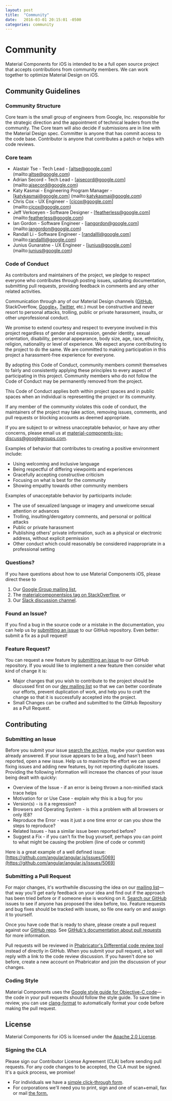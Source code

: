 ```yaml
---
layout: post
title:  "Community"
date:   2016-03-01 20:15:01 -0500
categories: community
---
```


# Community

Material Components for iOS is intended to be a full open source project that accepts contributions from community members. We can work together to optimize Material Design on iOS.

## Community Guidelines
### Community Structure
Core team is the small group of engineers from Google, Inc. responsible for the strategic direction and the appointment of technical leaders from the community. The Core team will also decide if submissions are in line with the Material Design spec.
Committer is anyone that has commit access to the code base.
Contributor is anyone that contributes a patch or helps with code reviews.

### Core team
- Alastair Tse - Tech Lead - [altse@google.com] (mailto:altse@google.com) 
- Adrian Secord - Tech Lead - [ajsecord@google.com] (mailto:ajsecord@google.com)
- Katy Kasmai - Engineering Program Manager - [katykasmai@google.com] (mailto:katykasmai@google.com)
- Chris Cox - UX Engineer - [cjcox@google.com] (mailto:cjcox@google.com) 
- Jeff Verkoeyen - Software Designer - [featherless@google.com] (mailto:featherless@google.com)
- Ian Gordon - Software Engineer - [iangordon@google.com] (mailto:iangordon@google.com)
- Randall Li - Software Engineer - [randallli@google.com] (mailto:randallli@google.com)
- Junius Gunaratne - UX Engineer - [junius@google.com] (mailto:junius@google.com)

### Code of Conduct
As contributors and maintainers of the project, we pledge to respect everyone who contributes through posting issues, updating documentation, submitting pull requests, providing feedback in comments and any other related activities.

Communication through any of our Material Design channels ([GitHub](http://github.com/google/material-components-ios), StackOverflow, [Google+](http://plus.google.com/+googledesign), [Twitter](https://twitter.com/googledesign), etc.) must be constructive and never resort to personal attacks, trolling, public or private harassment, insults, or other unprofessional conduct.

We promise to extend courtesy and respect to everyone involved in this project regardless of gender and expression, gender identity, sexual orientation, disability, personal appearance, body size, age, race, ethnicity, religion, nationality or level of experience. We expect anyone contributing to the project to do the same. We are committed to making participation in this project a harassment-free experience for everyone.

By adopting this Code of Conduct, community members commit themselves to fairly and consistently applying these principles to every aspect of participating in this project. Community members who do not follow the Code of Conduct may be permanently removed from the project.

This Code of Conduct applies both within project spaces and in public spaces when an individual is representing the project or its community.

If any member of the community violates this code of conduct, the maintainers of the project may take action, removing issues, comments, and pull requests or blocking accounts as deemed appropriate.

If you are subject to or witness unacceptable behavior, or have any other concerns, please email us at material-components-ios-discuss@googlegroups.com.

Examples of behavior that contributes to creating a positive environment include:
- Using welcoming and inclusive language
- Being respectful of differing viewpoints and experiences
- Gracefully accepting constructive criticism
- Focusing on what is best for the community
- Showing empathy towards other community members

Examples of unacceptable behavior by participants include:
- The use of sexualized language or imagery and unwelcome sexual attention or advances
- Trolling, insulting/derogatory comments, and personal or political attacks
- Public or private harassment
- Publishing others' private information, such as a physical or electronic address, without explicit permission
- Other conduct which could reasonably be considered inappropriate in a professional setting

### Questions?
If you have questions about how to use Material Components iOS, please direct these to

1. Our [Google Group mailing list](https://groups.google.com/forum/#!forum/material-components-ios-discuss),
2. The [materialcomponentsios tag on StackOverflow](http://stackoverflow.com/questions/tagged/materialcomponentsios), or
3. Our [Slack discussion channel](http://googleoss.slack.com).

### Found an Issue?
If you find a bug in the source code or a mistake in the documentation, you can help us by [submitting an issue](https://github.com/google/material-components-ios/issues) to our GitHub repository. Even better: submit a fix as a pull request!

### Feature Request?
You can request a new feature by [submitting an issue](https://github.com/google/material-components-ios/issues) to our GitHub repository. If you would like to implement a new feature then consider what kind of change it is:
- Major changes that you wish to contribute to the project should be discussed first on our [dev mailing list](https://groups.google.com/forum/#!forum/material-components-ios-discuss) so that we can better coordinate our efforts, prevent duplication of work, and help you to craft the change so that it is successfully accepted into the project.
- Small Changes can be crafted and submitted to the GitHub Repository as a Pull Request.

## Contributing
### Submitting an Issue
Before you submit your issue [search the archive](https://github.com/google/material-components-ios/issues), maybe your question was already answered.
If your issue appears to be a bug, and hasn't been reported, open a new issue. Help us to maximize the effort we can spend fixing issues and adding new features, by not reporting duplicate issues. Providing the following information will increase the chances of your issue being dealt with quickly:

- Overview of the Issue - if an error is being thrown a non-minified stack trace helps
- Motivation for or Use Case - explain why this is a bug for you
- Version(s) - is it a regression?
- Browsers and Operating System - is this a problem with all browsers or only IE8?
- Reproduce the Error - was it just a one time error or can you show the steps to reproduce?
- Related Issues - has a similar issue been reported before?
- Suggest a Fix - if you can't fix the bug yourself, perhaps you can point to what might be causing the problem (line of code or commit)

Here is a great example of a well defined issue: [https://github.com/angular/angular.js/issues/5069](https://github.com/angular/angular.js/issues/5069)

### Submitting a Pull Request
For major changes, it's worthwhile discussing the idea on our [mailing list](https://groups.google.com/forum/#!forum/material-components-ios-discuss)—that way you'll get early feedback on your idea and find out if the approach has been tried before or if someone else is working on it. [Search our GitHub](https://github.com/google/material-components-ios/issues) issues to see if anyone has proposed the idea before, too. Feature requests and bug fixes should be tracked with issues, so file one early on and assign it to yourself.

Once you have code that is ready to share, please create a pull request against our [GitHub repo](https://github.com/google/material-components-ios). See [GitHub's documentation about pull requests](https://help.github.com/articles/using-pull-requests) for more information.

Pull requests will be reviewed in [Phabricator's Differential code review tool](http://codereview.cc) instead of directly in GitHub. When you submit your pull request, a bot will reply with a link to the code review discussion. If you haven't done so before, create a new account on Phabricator and join the discussion of your changes.

### Coding Style
Material Components uses the [Google style guide for Objective-C code](https://google.github.io/styleguide/objcguide.xml)—the code in your pull requests should follow the style guide. To save time in review, you can use [clang-format](http://clang.llvm.org/docs/ClangFormat.html) to automatically format your code before making the pull request. 

## License

Material Components for iOS is licensed under the
[Apache 2.0 License](http://www.apache.org/licenses/LICENSE-2.0).

### Signing the CLA
Please sign our Contributor License Agreement (CLA) before sending pull requests. For any code changes to be accepted, the CLA must be signed. It's a quick process, we promise!
- For individuals we have a [simple click-through form](http://code.google.com/legal/individual-cla-v1.0.html).
- For corporations we'll need you to print, sign and one of scan+email, fax or mail [the form.
](http://code.google.com/legal/corporate-cla-v1.0.html)
